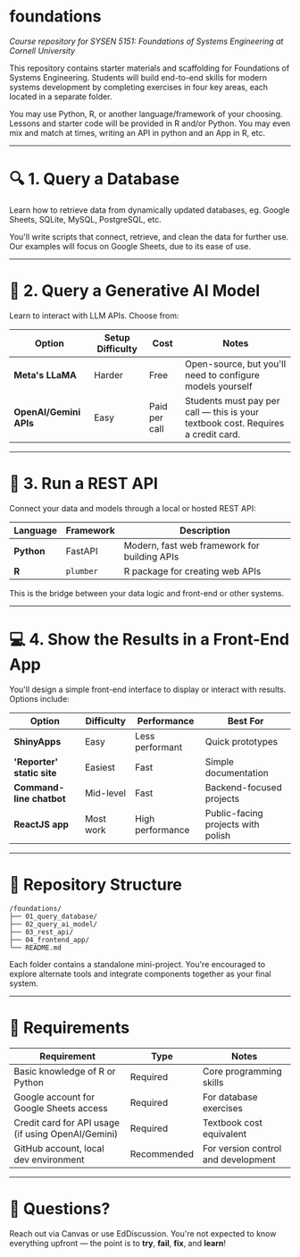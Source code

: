 # foundations

*Course repository for SYSEN 5151: Foundations of Systems Engineering at Cornell University*

This repository contains starter materials and scaffolding for Foundations of Systems Engineering. Students will build end-to-end skills for modern systems development by completing exercises in four key areas, each located in a separate folder.

You may use Python, R, or another language/framework of your choosing. Lessons and starter code will be provided in R and/or Python. You may even mix and match at times, writing an API in python and an App in R, etc.

---

# 🔍 1. Query a Database

Learn how to retrieve data from dynamically updated databases, eg. Google Sheets, SQLite, MySQL, PostgreSQL, etc.

You'll write scripts that connect, retrieve, and clean the data for further use. Our examples will focus on Google Sheets, due to its ease of use.

---

# 🤖 2. Query a Generative AI Model

Learn to interact with LLM APIs. Choose from:

| Option | Setup Difficulty | Cost | Notes |
|--------|------------------|------|-------|
| **Meta's LLaMA** | Harder | Free | Open-source, but you'll need to configure models yourself |
| **OpenAI/Gemini APIs** | Easy | Paid per call | Students must pay per call — this is your textbook cost. Requires a credit card. 

---

# 🔌 3. Run a REST API

Connect your data and models through a local or hosted REST API:

| Language | Framework | Description |
|----------|-----------|-------------|
| **Python** | FastAPI | Modern, fast web framework for building APIs |
| **R** | `plumber` | R package for creating web APIs |

This is the bridge between your data logic and front-end or other systems.

---

# 💻 4. Show the Results in a Front-End App

You'll design a simple front-end interface to display or interact with results. Options include:

| Option | Difficulty | Performance | Best For |
|--------|------------|-------------|----------|
| **ShinyApps** | Easy | Less performant | Quick prototypes |
| **'Reporter' static site** | Easiest | Fast | Simple documentation |
| **Command-line chatbot** | Mid-level | Fast | Backend-focused projects |
| **ReactJS app** | Most work | High performance | Public-facing projects with polish |

---

# 📁 Repository Structure

```
/foundations/
├── 01_query_database/
├── 02_query_ai_model/
├── 03_rest_api/
├── 04_frontend_app/
└── README.md
```

Each folder contains a standalone mini-project. You're encouraged to explore alternate tools and integrate components together as your final system.

---

# 🚨 Requirements

| Requirement | Type | Notes |
|-------------|------|-------|
| Basic knowledge of R or Python | Required | Core programming skills |
| Google account for Google Sheets access | Required | For database exercises |
| Credit card for API usage (if using OpenAI/Gemini) | Required | Textbook cost equivalent |
| GitHub account, local dev environment | Recommended | For version control and development |

---

# 💬 Questions?

Reach out via Canvas or use EdDiscussion. You're not expected to know everything upfront — the point is to **try**, **fail**, **fix**, and **learn**!


